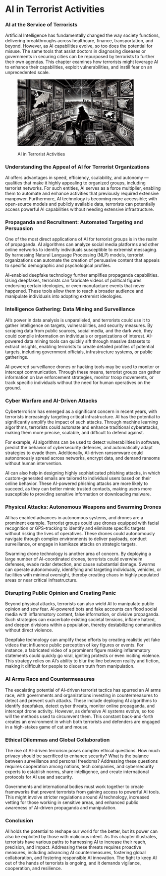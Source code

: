# AI in Terrorist Activities

### AI at the Service of Terrorists

Artificial Intelligence has fundamentally changed the way society functions, delivering breakthroughs across healthcare, finance, transportation, and beyond. However, as AI capabilities evolve, so too does the potential for misuse. The same tools that assist doctors in diagnosing diseases or governments in securing cities can be repurposed by terrorists to further their own agendas. This chapter examines how terrorists might leverage AI to enhance their capabilities, exploit vulnerabilities, and instill fear on an unprecedented scale.

<div align="left"><figure><img src="../../.gitbook/assets/image (1) (1) (1) (1) (1) (1).png" alt="" width="375"><figcaption><p>AI in Terrorist Activities</p></figcaption></figure></div>

### **Understanding the Appeal of AI for Terrorist Organizations**

AI offers advantages in speed, efficiency, scalability, and autonomy — qualities that make it highly appealing to organized groups, including terrorist networks. For such entities, AI serves as a force multiplier, enabling them to automate and enhance activities that previously required extensive manpower. Furthermore, AI technology is becoming more accessible; with open-source models and publicly available data, terrorists can potentially access powerful AI capabilities without needing extensive infrastructure.

### **Propaganda and Recruitment: Automated Targeting and Persuasion**

One of the most direct applications of AI for terrorist groups is in the realm of propaganda. AI algorithms can analyze social media platforms and other online networks to identify individuals susceptible to extremist messaging. By harnessing Natural Language Processing (NLP) models, terrorist organizations can automate the creation of persuasive content that appeals to specific demographic and psychological profiles.

AI-enabled deepfake technology further amplifies propaganda capabilities. Using deepfakes, terrorists can fabricate videos of political figures endorsing certain ideologies, or even manufacture events that never happened. These tools allow them to reach a broader audience and manipulate individuals into adopting extremist ideologies.

### **Intelligence Gathering: Data Mining and Surveillance**

AI’s power in data analysis is unparalleled, and terrorists could use it to gather intelligence on targets, vulnerabilities, and security measures. By scraping data from public sources, social media, and the dark web, they could compile information on individuals or organizations of interest. AI-powered data mining tools can quickly sift through massive datasets to extract insights, enabling terrorists to create detailed profiles of potential targets, including government officials, infrastructure systems, or public gatherings.

AI-powered surveillance drones or hacking tools may be used to monitor or intercept communication. Through these means, terrorist groups can gather information on law enforcement strategies, monitor troop movements, or track specific individuals without the need for human operatives on the ground.

### **Cyber Warfare and AI-Driven Attacks**

Cyberterrorism has emerged as a significant concern in recent years, with terrorists increasingly targeting critical infrastructure. AI has the potential to significantly amplify the impact of such attacks. Through machine learning algorithms, terrorists could automate and enhance traditional cyberattacks, making them more precise, scalable, and difficult to defend against.

For example, AI algorithms can be used to detect vulnerabilities in software, predict the behavior of cybersecurity defenses, and automatically adapt strategies to evade them. Additionally, AI-driven ransomware could autonomously spread across networks, encrypt data, and demand ransoms without human intervention.

AI can also help in designing highly sophisticated phishing attacks, in which custom-generated emails are tailored to individual users based on their online behavior. These AI-powered phishing attacks are more likely to succeed, as they can better mimic trusted contacts, making users more susceptible to providing sensitive information or downloading malware.

### **Physical Attacks: Autonomous Weapons and Swarming Drones**

AI has enabled advances in autonomous systems, and drones are a prominent example. Terrorist groups could use drones equipped with facial recognition or GPS-tracking to identify and eliminate specific targets without risking the lives of operatives. These drones could autonomously navigate through complex environments to deliver payloads, conduct surveillance, or engage in kamikaze attacks on strategic targets.

Swarming drone technology is another area of concern. By deploying a large number of AI-coordinated drones, terrorists could overwhelm defenses, evade radar detection, and cause substantial damage. Swarms can operate autonomously, identifying and targeting individuals, vehicles, or facilities with minimal oversight, thereby creating chaos in highly populated areas or near critical infrastructure.

### **Disrupting Public Opinion and Creating Panic**

Beyond physical attacks, terrorists can also wield AI to manipulate public opinion and sow fear. AI-powered bots and fake accounts can flood social media with inflammatory content, false information, or divisive propaganda. Such strategies can exacerbate existing societal tensions, inflame hatred, and deepen divisions within a population, thereby destabilizing communities without direct violence.

Deepfake technology can amplify these efforts by creating realistic yet fake videos that influence public perception of key figures or events. For instance, a fabricated video of a prominent figure making inflammatory statements could quickly go viral, igniting protests or even inciting violence. This strategy relies on AI’s ability to blur the line between reality and fiction, making it difficult for people to discern truth from manipulation.

### **AI Arms Race and Countermeasures**

The escalating potential of AI-driven terrorist tactics has spurred an AI arms race, with governments and organizations investing in countermeasures to detect and prevent such attacks. These include deploying AI algorithms to identify deepfakes, detect cyber threats, monitor online propaganda, and intercept drone activity. However, as defensive AI systems evolve, so too will the methods used to circumvent them. This constant back-and-forth creates an environment in which both terrorists and defenders are engaged in a high-stakes game of cat and mouse.

### **Ethical Dilemmas and Global Collaboration**

The rise of AI-driven terrorism poses complex ethical questions. How much privacy should be sacrificed to enhance security? What is the balance between surveillance and personal freedoms? Addressing these questions requires cooperation among nations, tech companies, and cybersecurity experts to establish norms, share intelligence, and create international protocols for AI use and security.

Governments and international bodies must work together to create frameworks that prevent terrorists from gaining access to powerful AI tools. This might involve stricter regulations around AI technology, increased vetting for those working in sensitive areas, and enhanced public awareness of AI-driven propaganda and manipulation.

### **Conclusion**

AI holds the potential to reshape our world for the better, but its power can also be exploited by those with malicious intent. As this chapter illustrates, terrorists have various paths to harnessing AI to increase their reach, precision, and impact. Addressing these threats requires proactive measures, including advancing AI countermeasures, fostering global collaboration, and fostering responsible AI innovation. The fight to keep AI out of the hands of terrorists is ongoing, and it demands vigilance, cooperation, and resilience.
